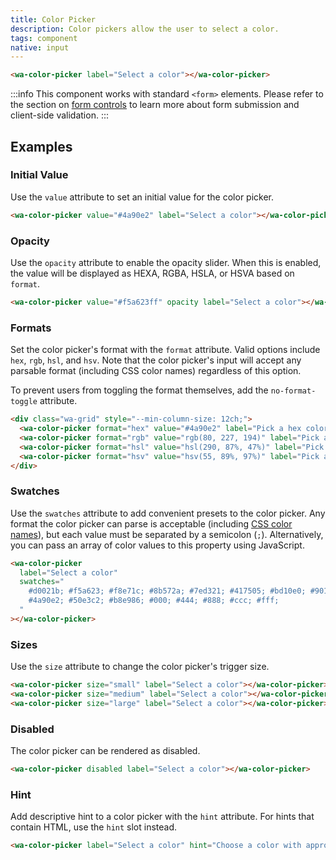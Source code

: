 ```yaml
---
title: Color Picker
description: Color pickers allow the user to select a color.
tags: component
native: input
---
```


```html {.example}
<wa-color-picker label="Select a color"></wa-color-picker>
```

:::info
This component works with standard `<form>` elements. Please refer to the section on [form controls](/docs/form-controls) to learn more about form submission and client-side validation.
:::

## Examples

### Initial Value

Use the `value` attribute to set an initial value for the color picker.

```html {.example}
<wa-color-picker value="#4a90e2" label="Select a color"></wa-color-picker>
```

### Opacity

Use the `opacity` attribute to enable the opacity slider. When this is enabled, the value will be displayed as HEXA, RGBA, HSLA, or HSVA based on `format`.

```html {.example}
<wa-color-picker value="#f5a623ff" opacity label="Select a color"></wa-color-picker>
```

### Formats

Set the color picker's format with the `format` attribute. Valid options include `hex`, `rgb`, `hsl`, and `hsv`. Note that the color picker's input will accept any parsable format (including CSS color names) regardless of this option.

To prevent users from toggling the format themselves, add the `no-format-toggle` attribute.

```html {.example}
<div class="wa-grid" style="--min-column-size: 12ch;">
  <wa-color-picker format="hex" value="#4a90e2" label="Pick a hex color"></wa-color-picker>
  <wa-color-picker format="rgb" value="rgb(80, 227, 194)" label="Pick an RGB color"></wa-color-picker>
  <wa-color-picker format="hsl" value="hsl(290, 87%, 47%)" label="Pick an HSL color"></wa-color-picker>
  <wa-color-picker format="hsv" value="hsv(55, 89%, 97%)" label="Pick an HSV color"></wa-color-picker>
</div>
```

### Swatches

Use the `swatches` attribute to add convenient presets to the color picker. Any format the color picker can parse is acceptable (including [CSS color names](https://www.w3schools.com/colors/colors_names.asp)), but each value must be separated by a semicolon (`;`). Alternatively, you can pass an array of color values to this property using JavaScript.

```html {.example}
<wa-color-picker
  label="Select a color"
  swatches="
    #d0021b; #f5a623; #f8e71c; #8b572a; #7ed321; #417505; #bd10e0; #9013fe;
    #4a90e2; #50e3c2; #b8e986; #000; #444; #888; #ccc; #fff;
  "
></wa-color-picker>
```

### Sizes

Use the `size` attribute to change the color picker's trigger size.

```html {.example}
<wa-color-picker size="small" label="Select a color"></wa-color-picker>
<wa-color-picker size="medium" label="Select a color"></wa-color-picker>
<wa-color-picker size="large" label="Select a color"></wa-color-picker>
```

### Disabled

The color picker can be rendered as disabled.

```html {.example}
<wa-color-picker disabled label="Select a color"></wa-color-picker>
```

### Hint

Add descriptive hint to a color picker with the `hint` attribute. For hints that contain HTML, use the `hint` slot instead.

```html {.example}
<wa-color-picker label="Select a color" hint="Choose a color with appropate contrast!"></wa-color-picker>
```
